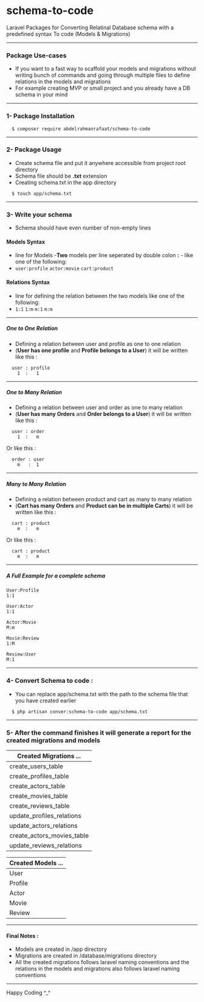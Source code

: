 # schema-to-code

Laravel Packages for Converting Relatinal Database schema with a predefined syntax To code (Models & Migrations)

---
### Package Use-cases
- If you want to a fast way to scaffold your models and migrations without writing bunch of commands and going through multiple files to define relations in the models and migrations
- For example creating MVP or small project and you already have a DB schema in your mind 

---
### 1- Package Installation
```
  $ composer require abdelrahmanrafaat/schema-to-code 
```
---
### 2- Package Usage

- Create schema file and put it anywhere accessible from project root directory
- Schema file should be **.txt** extension
- Creating schema.txt in the app directory

```
  $ touch app/schema.txt
```

---
### 3- Write your schema
- Schema should have even number of non-empty lines



#### Models Syntax
- line for Models -**Two** models per line seperated by double colon **:** - like one of the following:
- ``` user:profile ``` 
``` actor:movie ```
``` cart:product ```


#### Relations Syntax
- line for defining the relation between the two models like one of the following:
- ``` 1:1 ```
``` 1:m ```
``` m:1 ```
``` m:m ```

***
##### One to One Relation

- Defining a relation between user and profile as one to one relation
- (**User has one profile** and **Profile belongs to a User**) it will be written like this :
 ```
   user : profile
     1  :   1 
 ```

***
##### One to Many Relation

- Defining a relation between user and order as one to many relation
- (**User has many Orders** and **Order belongs to a User**) it will be written like this :
 ```
   user : order
     1  :   m 
 ```
 Or like this :
 ```
   order : user
     m   :  1 
 ```

***
##### Many to Many Relation

- Defining a relation between product and cart as many to many relation
- (**Cart has many Orders** and **Product can be in multiple Carts**) it will be written like this :
 ```
   cart : product
     m  :   m 
 ```
 Or like this :
 ```
   cart : product
     m  :   m 
 ```

***

##### A Full Example for a complete schema 
```
User:Profile
1:1

User:Actor
1:1

Actor:Movie
M:m

Movie:Review
1:M

Review:User
M:1
```

---
### 4- Convert Schema to code :
- You can replace app/schema.txt with the path to the schema file that you have created earlier 
```
  $ php artisan conver:schema-to-code app/schema.txt
```

---
### 5- After the command finishes it will generate a report for the created migrations and models

| Created Migrations ...     |
| -------------------------- |
| create_users_table         |
| create_profiles_table      |
| create_actors_table        |
| create_movies_table        |
| create_reviews_table       |
| update_profiles_relations  |
| update_actors_relations    |
| create_actors_movies_table |
| update_reviews_relations   |

| Created Models ... |
| ------------------ |
| User               |
| Profile            |
| Actor              |
| Movie              |
| Review             |

---
#### Final Notes :
- Models are created in /app directory
- Migrations are created in /database/migrations directory
- All the created migrations follows laravel naming conventions and the relations in the models and migrations also follows laravel naming conventions
---
Happy Coding ^_^

